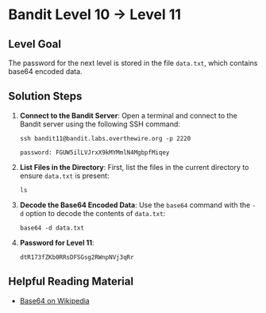 # Bandit Level 10 → Level 11

## Level Goal
The password for the next level is stored in the file `data.txt`, which contains base64 encoded data.

## Solution Steps

1. **Connect to the Bandit Server**:
   Open a terminal and connect to the Bandit server using the following SSH command:
   
   ```
   ssh bandit11@bandit.labs.overthewire.org -p 2220
   ```
   ```
   password: FGUW5ilLVJrxX9kMYMmlN4MgbpfMiqey
   ```

2. **List Files in the Directory**:
   First, list the files in the current directory to ensure `data.txt` is present:

   ```
   ls
   ```

3. **Decode the Base64 Encoded Data**:
   Use the `base64` command with the `-d` option to decode the contents of `data.txt`:

   ```
   base64 -d data.txt
   ```

4. **Password for Level 11**:
   ```
   dtR173fZKb0RRsDFSGsg2RWnpNVj3qRr
   ```

## Helpful Reading Material
- [Base64 on Wikipedia](https://en.wikipedia.org/wiki/Base64)
